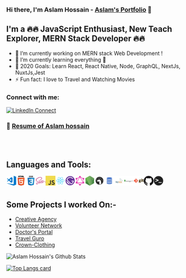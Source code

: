 ### Hi there, I'm Aslam Hossain - [Aslam's Portfolio](https://aslamhossain.netlify.app "Aslam's Portfolio") 👋

## I'm a 🔥🔥 JavaScript Enthusiast, New Teach Explorer, MERN Stack Developer 🔥🔥

- 🔭 I’m currently working on MERN stack Web Development !
- 🌱 I’m currently learning everything 🤣
- 🥅 2020 Goals: Learn React, React Native, Node, GraphQL, NextJs, NuxtJs,Jest
- ⚡ Fun fact: I love to Travel and Watching Movies

### Connect with me:

[![LinkedIn Connect](https://img.shields.io/badge/%20-Connect-black?color=14171A&labelColor=212121&logo=linkedin&logoColor=ffffff)](https://www.linkedin.com/in/aslamhossain-dev/)

### 📑 [Resume of Aslam hossain](https://drive.google.com/file/d/17sRDN4hhP0RKmVPJNkCYHaS8kGhlMYoA/view?usp=sharing)
<br></br>
## Languages and Tools:

<img align="left" alt="Visual Studio Code" width="26px" src="https://raw.githubusercontent.com/github/explore/80688e429a7d4ef2fca1e82350fe8e3517d3494d/topics/visual-studio-code/visual-studio-code.png" />
<img align="left" alt="HTML5" width="26px" src="https://raw.githubusercontent.com/github/explore/80688e429a7d4ef2fca1e82350fe8e3517d3494d/topics/html/html.png" />
<img align="left" alt="CSS3" width="26px" src="https://raw.githubusercontent.com/github/explore/80688e429a7d4ef2fca1e82350fe8e3517d3494d/topics/css/css.png" />
<img align="left" alt="Sass" width="26px" src="https://raw.githubusercontent.com/github/explore/80688e429a7d4ef2fca1e82350fe8e3517d3494d/topics/sass/sass.png" />
<img align="left" alt="JavaScript" width="26px" src="https://raw.githubusercontent.com/github/explore/80688e429a7d4ef2fca1e82350fe8e3517d3494d/topics/javascript/javascript.png" />
<img align="left" alt="React" width="26px" src="https://raw.githubusercontent.com/github/explore/80688e429a7d4ef2fca1e82350fe8e3517d3494d/topics/react/react.png" />
<img align="left" alt="Gatsby" width="26px" src="https://raw.githubusercontent.com/github/explore/e94815998e4e0713912fed477a1f346ec04c3da2/topics/gatsby/gatsby.png" />
<img align="left" alt="GraphQL" width="26px" src="https://raw.githubusercontent.com/github/explore/80688e429a7d4ef2fca1e82350fe8e3517d3494d/topics/graphql/graphql.png" />
<img align="left" alt="Node.js" width="26px" src="https://raw.githubusercontent.com/github/explore/80688e429a7d4ef2fca1e82350fe8e3517d3494d/topics/nodejs/nodejs.png" />
<img align="left" alt="Deno" width="26px" src="https://raw.githubusercontent.com/github/explore/361e2821e2dea67711cde99c9c40ed357061cf27/topics/deno/deno.png" />
<img align="left" alt="SQL" width="26px" src="https://raw.githubusercontent.com/github/explore/80688e429a7d4ef2fca1e82350fe8e3517d3494d/topics/sql/sql.png" />
<img align="left" alt="MySQL" width="26px" src="https://raw.githubusercontent.com/github/explore/80688e429a7d4ef2fca1e82350fe8e3517d3494d/topics/mysql/mysql.png" />
<img align="left" alt="MongoDB" width="26px" src="https://raw.githubusercontent.com/github/explore/80688e429a7d4ef2fca1e82350fe8e3517d3494d/topics/mongodb/mongodb.png" />
<img align="left" alt="Git" width="26px" src="https://raw.githubusercontent.com/github/explore/80688e429a7d4ef2fca1e82350fe8e3517d3494d/topics/git/git.png" />
<img align="left" alt="GitHub" width="26px" src="https://raw.githubusercontent.com/github/explore/78df643247d429f6cc873026c0622819ad797942/topics/github/github.png" />
<img align="left" alt="HTML5" width="26px" src="https://raw.githubusercontent.com/github/explore/80688e429a7d4ef2fca1e82350fe8e3517d3494d/topics/terminal/terminal.png" />

<br></br>

## Some Projects I worked On:-
- [Creative Agency](https://creative-agency-bd3fb.web.app/)
- [Volunteer Network](https://volunteer-network-b9cfa.web.app/)
- [Doctor's Portal](https://doctors-portal-1c3c1.web.app/)
- [Travel Guro](https://travel-guru-e8523.web.app/)
- [Crown-Clothing](https://crwn-clothig.herokuapp.com/)


<img width="550" alt="Aslam Hossain's Github Stats"  src="https://github-readme-stats.vercel.app/api?username=engineer-aslam-hossain&show_icons=true"/>

[![Top Langs card](https://github-readme-stats.vercel.app/api/top-langs/?username=engineer-aslam-hossain&card_width=550)](https://github.com/engineer-aslam-hossain)
